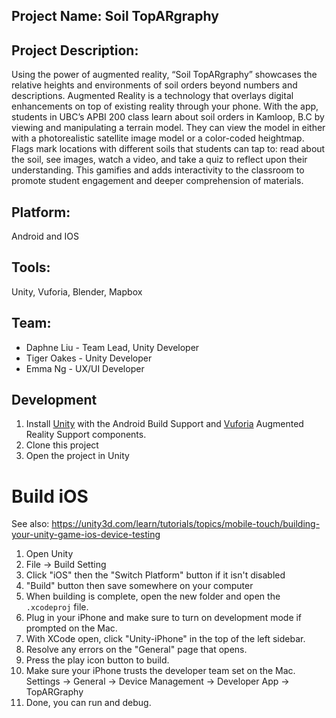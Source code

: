 ## Project Name: Soil TopARgraphy 


## Project Description: 
Using the power of augmented reality, “Soil TopARgraphy” showcases the relative heights and environments of soil orders beyond numbers and descriptions. Augmented Reality is a technology that overlays digital enhancements on top of existing reality through your phone. With the app, students in UBC’s APBI 200 class learn about soil orders in Kamloop, B.C by viewing and manipulating a terrain model. They can view the model in either with a photorealistic satellite image model or a color-coded heightmap. Flags mark locations with different soils that students can tap to: read about the soil, see images, watch a video, and take a quiz to reflect upon their understanding. This gamifies and adds interactivity to the classroom to promote student engagement and deeper comprehension of materials.  

## Platform: 
Android and IOS 
## Tools: 
Unity, Vuforia, Blender, Mapbox 

## Team: 
* Daphne Liu - Team Lead, Unity Developer   
* Tiger Oakes - Unity Developer   
* Emma Ng - UX/UI Developer   

## Development

1. Install [Unity](https://unity3d.com/) with the Android Build Support and [Vuforia](https://library.vuforia.com/articles/Training/getting-started-with-vuforia-in-unity.html) Augmented Reality Support components.
2. Clone this project
3. Open the project in Unity

# Build iOS 

See also: https://unity3d.com/learn/tutorials/topics/mobile-touch/building-your-unity-game-ios-device-testing

1. Open Unity
2. File -> Build Setting 
3. Click "iOS" then the "Switch Platform" button if it isn't disabled
4. "Build" button then save somewhere on your computer
5. When building is complete, open the new folder and open the `.xcodeproj` file.
6. Plug in your iPhone and make sure to turn on development mode if prompted on the Mac.
7. With XCode open, click "Unity-iPhone" in the top of the left sidebar.
8. Resolve any errors on the "General" page that opens.
9. Press the play icon button to build.
10. Make sure your iPhone trusts the developer team set on the Mac. Settings -> General -> Device Management -> Developer App -> TopARGraphy
11. Done, you can run and debug.
